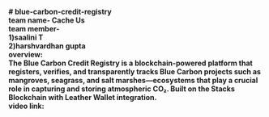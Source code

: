 <b># blue-carbon-credit-registry<br>
team name- Cache Us<br>
team member-<br>1)saalini T<br>2)harshvardhan gupta<br>
overview:<br>
The Blue Carbon Credit Registry is a blockchain-powered platform that registers, verifies, and transparently tracks Blue Carbon projects such as mangroves, seagrass, and salt marshes—ecosystems that play a crucial role in capturing and storing atmospheric CO₂.  Built on the Stacks Blockchain with Leather Wallet integration.<br>
video link:<br>
